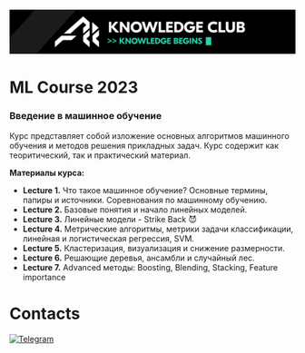 <p align="center">
    <br>
    <a href="https://misisailab.github.io/">
    <img src="42ed4938-4938-47bd-a93a-455504befbd6.jpeg" width="1200"/>
    </a>
    <br>
<p>

<h1>ML Course 2023</h1>
<h3>Введение в машинное обучение</h3>
Курс представляет собой изложение основных алгоритмов машинного обучения и методов решения прикладных задач. Курс содержит как теоритический, так и практический материал.


<b>Материалы курса:</b>
<ul>
    <li><b>Lecture 1.</b> Что такое машинное обучение? Основные термины, папиры и источники. Соревнования по машинному обучению. <br></li>
    <li><b>Lecture 2.</b> Базовые понятия и начало линейных моделей. <br></li>
    <li><b>Lecture 3.</b> Линейные модели - Strike Back 😈 <br></li>
    <li><b>Lecture 4.</b> Метрические алгоритмы, метрики задачи классификации, линейная и логистическая регрессия, SVM. <br></li>
    <li><b>Lecture 5.</b> Кластеризация, визуализация и снижение размерности. <br></li>
    <li><b>Lecture 6.</b> Решающие деревья, ансамбли и случайный лес. <br></li>
    <li><b>Lecture 7.</b> Advanced методы: Boosting, Blending, Stacking, Feature importance <br></li>
</ul>

<p></p>

<h1>Contacts</h1>

<a href="https://t.me/+JuVvTYm2i9pjYjg6">![Telegram](https://img.shields.io/badge/Telegram-2CA5E0?style=for-the-badge&logo=telegram&logoColor=white)</a>
